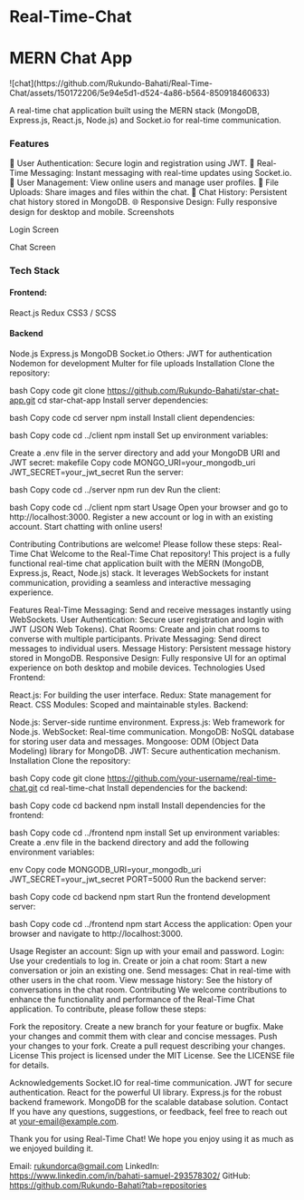 # Real-Time-Chat
<h1>MERN Chat App</h1>
![chat](https://github.com/Rukundo-Bahati/Real-Time-Chat/assets/150172206/5e94e5d1-d524-4a86-b564-850918460633)

A real-time chat application built using the MERN stack (MongoDB, Express.js, React.js, Node.js) and Socket.io for real-time communication.

<h3>Features</h3>
🔐 User Authentication: Secure login and registration using JWT.
💬 Real-Time Messaging: Instant messaging with real-time updates using Socket.io.
👥 User Management: View online users and manage user profiles.
📂 File Uploads: Share images and files within the chat.
📜 Chat History: Persistent chat history stored in MongoDB.
🌐 Responsive Design: Fully responsive design for desktop and mobile.
Screenshots

Login Screen

Chat Screen

<h3>Tech Stack</h3>
<h4>Frontend:</h4>
React.js
Redux
CSS3 / SCSS
<h4>Backend</h4>
Node.js
Express.js
MongoDB
Socket.io
Others:
JWT for authentication
Nodemon for development
Multer for file uploads
Installation
Clone the repository:

bash
Copy code
git clone https://github.com/Rukundo-Bahati/star-chat-app.git
cd star-chat-app
Install server dependencies:

bash
Copy code
cd server
npm install
Install client dependencies:

bash
Copy code
cd ../client
npm install
Set up environment variables:

Create a .env file in the server directory and add your MongoDB URI and JWT secret:
makefile
Copy code
MONGO_URI=your_mongodb_uri
JWT_SECRET=your_jwt_secret
Run the server:

bash
Copy code
cd ../server
npm run dev
Run the client:

bash
Copy code
cd ../client
npm start
Usage
Open your browser and go to http://localhost:3000.
Register a new account or log in with an existing account.
Start chatting with online users!

Contributing
Contributions are welcome! Please follow these steps:
Real-Time Chat
Welcome to the Real-Time Chat repository! This project is a fully functional real-time chat application built with the MERN (MongoDB, Express.js, React, Node.js) stack. It leverages WebSockets for instant communication, providing a seamless and interactive messaging experience.

Features
Real-Time Messaging: Send and receive messages instantly using WebSockets.
User Authentication: Secure user registration and login with JWT (JSON Web Tokens).
Chat Rooms: Create and join chat rooms to converse with multiple participants.
Private Messaging: Send direct messages to individual users.
Message History: Persistent message history stored in MongoDB.
Responsive Design: Fully responsive UI for an optimal experience on both desktop and mobile devices.
Technologies Used
Frontend:

React.js: For building the user interface.
Redux: State management for React.
CSS Modules: Scoped and maintainable styles.
Backend:

Node.js: Server-side runtime environment.
Express.js: Web framework for Node.js.
WebSocket: Real-time communication.
MongoDB: NoSQL database for storing user data and messages.
Mongoose: ODM (Object Data Modeling) library for MongoDB.
JWT: Secure authentication mechanism.
Installation
Clone the repository:

bash
Copy code
git clone https://github.com/your-username/real-time-chat.git
cd real-time-chat
Install dependencies for the backend:

bash
Copy code
cd backend
npm install
Install dependencies for the frontend:

bash
Copy code
cd ../frontend
npm install
Set up environment variables:
Create a .env file in the backend directory and add the following environment variables:

env
Copy code
MONGODB_URI=your_mongodb_uri
JWT_SECRET=your_jwt_secret
PORT=5000
Run the backend server:

bash
Copy code
cd backend
npm start
Run the frontend development server:

bash
Copy code
cd ../frontend
npm start
Access the application:
Open your browser and navigate to http://localhost:3000.

Usage
Register an account: Sign up with your email and password.
Login: Use your credentials to log in.
Create or join a chat room: Start a new conversation or join an existing one.
Send messages: Chat in real-time with other users in the chat room.
View message history: See the history of conversations in the chat room.
Contributing
We welcome contributions to enhance the functionality and performance of the Real-Time Chat application. To contribute, please follow these steps:

Fork the repository.
Create a new branch for your feature or bugfix.
Make your changes and commit them with clear and concise messages.
Push your changes to your fork.
Create a pull request describing your changes.
License
This project is licensed under the MIT License. See the LICENSE file for details.

Acknowledgements
Socket.IO for real-time communication.
JWT for secure authentication.
React for the powerful UI library.
Express.js for the robust backend framework.
MongoDB for the scalable database solution.
Contact
If you have any questions, suggestions, or feedback, feel free to reach out at your-email@example.com.

Thank you for using Real-Time Chat! We hope you enjoy using it as much as we enjoyed building it.

Email: rukundorca@gmail.com
LinkedIn: https://www.linkedin.com/in/bahati-samuel-293578302/
GitHub: https://github.com/Rukundo-Bahati?tab=repositories
